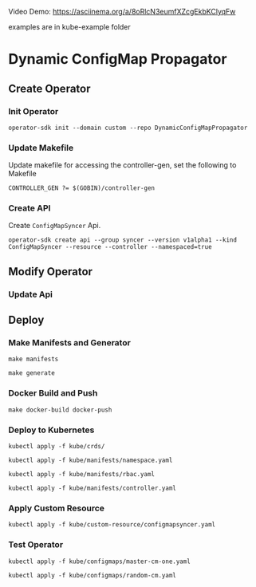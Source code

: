 Video Demo: https://asciinema.org/a/8oRlcN3eumfXZcgEkbKClyqFw

examples are in kube-example folder

# Dynamic ConfigMap Propagator

## Create Operator

### Init Operator
```
operator-sdk init --domain custom --repo DynamicConfigMapPropagator
```

### Update Makefile 
Update makefile for accessing the controller-gen, set the following to Makefile
```
CONTROLLER_GEN ?= $(GOBIN)/controller-gen
```
### Create API
Create `ConfigMapSyncer` Api.
```
operator-sdk create api --group syncer --version v1alpha1 --kind ConfigMapSyncer --resource --controller --namespaced=true
```

## Modify Operator

### Update Api

## Deploy

### Make Manifests and Generator

```
make manifests

make generate
```

### Docker Build and Push

```
make docker-build docker-push
```

### Deploy to Kubernetes

```
kubectl apply -f kube/crds/
```

```
kubectl apply -f kube/manifests/namespace.yaml

kubectl apply -f kube/manifests/rbac.yaml

kubectl apply -f kube/manifests/controller.yaml
```

### Apply Custom Resource

```
kubectl apply -f kube/custom-resource/configmapsyncer.yaml
```

### Test Operator

```
kubectl apply -f kube/configmaps/master-cm-one.yaml

kubectl apply -f kube/configmaps/random-cm.yaml
```
